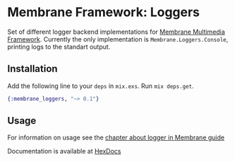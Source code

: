 # Membrane Framework: Loggers
Set of different logger backend implementations for [Membrane Multimedia Framework](https://membraneframework.org). Currently the only implementation is `Membrane.Loggers.Console`, printing logs to the standart output.

## Installation

Add the following line to your `deps` in `mix.exs`. Run `mix deps.get`.

```elixir
{:membrane_loggers, "~> 0.1"}
```

## Usage

For information on usage see the [chapter about logger in Membrane guide](https://membraneframework.org/guide/chapter2/logger.html)

Documentation is available at [HexDocs](https://hexdocs.pm/membrane_element_portaudio/)
